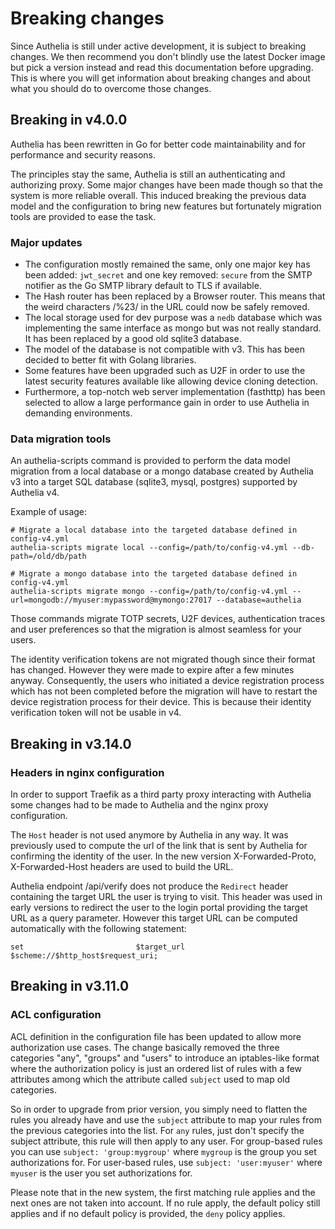 Breaking changes
================

Since Authelia is still under active development, it is subject to breaking changes. We then recommend you don't blindly use the latest
Docker image but pick a version instead and read this documentation before upgrading. This is where you will get information about breaking
changes and about what you should do to overcome those changes.

## Breaking in v4.0.0

Authelia has been rewritten in Go for better code maintainability and for performance and security reasons.

The principles stay the same, Authelia is still an authenticating and authorizing proxy. Some major changes have been made though so
that the system is more reliable overall. This induced breaking the previous data model and the configuration to bring new features
but fortunately migration tools are provided to ease the task.

### Major updates

* The configuration mostly remained the same, only one major key has been added: `jwt_secret`
and one key removed: `secure` from the SMTP notifier as the Go SMTP library default to TLS
if available.
* The Hash router has been replaced by a Browser router. This means that the weird characters
/%23/ in the URL could now be safely removed.
* The local storage used for dev purpose was a `nedb` database which was implementing the
same interface as mongo but was not really standard. It has been replaced by a good old
sqlite3 database.
* The model of the database is not compatible with v3. This has been decided to better fit
with Golang libraries.
* Some features have been upgraded such as U2F in order to use the latest security features
available like allowing device cloning detection.
* Furthermore, a top-notch web server implementation (fasthttp) has been selected to allow a
large performance gain in order to use Authelia in demanding environments.

### Data migration tools

An authelia-scripts command is provided to perform the data model migration from a local database
or a mongo database created by Authelia v3 into a target SQL database (sqlite3, mysql, postgres)
supported by Authelia v4.

Example of usage:

    # Migrate a local database into the targeted database defined in config-v4.yml
    authelia-scripts migrate local --config=/path/to/config-v4.yml --db-path=/old/db/path

    # Migrate a mongo database into the targeted database defined in config-v4.yml
    authelia-scripts migrate mongo --config=/path/to/config-v4.yml --url=mongodb://myuser:mypassword@mymongo:27017 --database=authelia


Those commands migrate TOTP secrets, U2F devices, authentication traces and user preferences so
that the migration is almost seamless for your users.

The identity verification tokens are not migrated though since their format has changed. However they were
made to expire after a few minutes anyway. Consequently, the users who initiated a device registration process
which has not been completed before the migration will have to restart the device registration process for their
device. This is because their identity verification token will not be usable in v4.

## Breaking in v3.14.0

### Headers in nginx configuration

In order to support Traefik as a third party proxy interacting with Authelia some changes had to be made
to Authelia and the nginx proxy configuration.

The `Host` header is not used anymore by Authelia in any way. It was previously used to compute the url of the link that is
sent by Authelia for confirming the identity of the user. In the new version X-Forwarded-Proto, X-Forwarded-Host
headers are used to build the URL.

Authelia endpoint /api/verify does not produce the `Redirect` header containing the target URL the user is trying to visit.
This header was used in early versions to redirect the user to the login portal providing the target URL as a query parameter.
However this target URL can be computed automatically with the following statement:

    set                         $target_url $scheme://$http_host$request_uri;


## Breaking in v3.11.0

### ACL configuration

ACL definition in the configuration file has been updated to allow more authorization use cases.
The change basically removed the three categories "any", "groups" and "users" to introduce an
iptables-like format where the authorization policy is just an ordered list of rules with a few
attributes among which the attribute called `subject` used to map old categories.

So in order to upgrade from prior version, you simply need to flatten the rules you already have and
use the `subject` attribute to map your rules from the previous categories into the list. For `any`
rules, just don't specify the subject attribute, this rule will then apply to any user. For group-based
rules you can use `subject: 'group:mygroup'` where `mygroup` is the group you set authorizations for.
For user-based rules, use `subject: 'user:myuser'` where `myuser` is the user you set authorizations for.

Please note that in the new system, the first matching rule applies and the next ones are not taken into
account. If no rule apply, the default policy still applies and if no default policy is provided, the `deny`
policy applies.